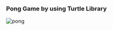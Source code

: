 ### Pong Game by using Turtle Library

![pong](https://raw.githubusercontent.com/onursercanyilmaz/PythonLogs/master/PongGame/pong.png)

